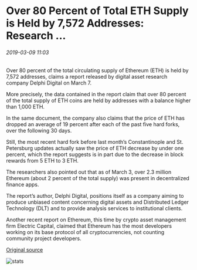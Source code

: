 # Over 80 Percent of Total ETH Supply is Held by 7,572 Addresses: Research ...

###### 2019-03-09 11:03

Over 80 percent of the total circulating supply of Ethereum (ETH) is held by 7,572 addresses, claims a report released by digital asset research company Delphi Digital on March 7.

More precisely, the data contained in the report claim that over 80 percent of the total supply of ETH coins are held by addresses with a balance higher than 1,000 ETH.

In the same document, the company also claims that the price of ETH has dropped an average of 19 percent after each of the past five hard forks, over the following 30 days.

Still, the most recent hard fork before last month’s Constantinople and St. Petersburg updates actually saw the price of ETH decrease by under one percent, which the report suggests is in part due to the decrease in block rewards from 5 ETH to 3 ETH.

The researchers also pointed out that as of March 3, over 2.3 million Ethereum (about 2 percent of the total supply) was present in decentralized finance apps.

The report’s author, Delphi Digital, positions itself as a company aiming to produce unbiased content concerning digital assets and Distributed Ledger Technology (DLT) and to provide analysis services to institutional clients.

Another recent report on Ethereum, this time by crypto asset management firm Electric Capital, claimed that Ethereum has the most developers working on its base protocol of all cryptocurrencies, not counting community project developers.

[Original source](https://cointelegraph.com/news/over-80-percent-of-total-eth-supply-is-held-by-7-572-addresses-research)

![stats](https://c.statcounter.com/11760860/0/a89fa40b/1/ "stats")